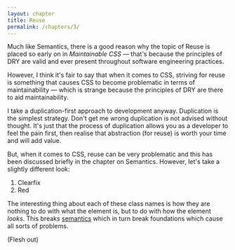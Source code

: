 ```yaml
---
layout: chapter
title: Reuse
permalink: /chapters/3/
---
```


Much like Semantics, there is a good reason why the topic of Reuse is placed so early on in *Maintainable CSS* &mdash; that's because the principles of DRY are valid and ever present throughout software engineering practices.

However, I think it's fair to say that when it comes to CSS, striving for reuse is something that causes CSS to become problematic in terms of maintainability &mdash; which is strange because the principles of DRY are there to aid maintainability.

I take a duplication-first approach to development anyway. Duplication is the simplest strategy. Don't get me wrong duplication is not advised without thought. It's just that the process of duplication allows you as a developer to feel the pain first, then realise that abstraction (for reuse) is worth your time and will add value.

But, when it comes to CSS, reuse can be very problematic and this has been discussed briefly in the chapter on Semantics. However, let's take a slightly different look:

1. Clearfix
2. Red

The interesting thing about each of these class names is how they are nothing to do with what the element is, but to do with how the element *looks*. This breaks [semantics](/chapters/2/) which in turn break foundations which cause all sorts of problems.

(Flesh out)
